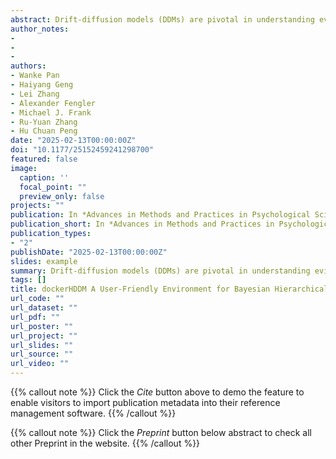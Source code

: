 ```yaml
---
abstract: Drift-diffusion models (DDMs) are pivotal in understanding evidence-accumulation processes during decision-making across psychology, behavioral economics, neuroscience, and psychiatry. Hierarchical DDMs (HDDMs), a Python library for hierarchical Bayesian estimation of DDMs, has been widely used among researchers, including researchers with limited coding proficiency, in fitting DDMs and other sequential sampling models. However, issues of compatibility in installation and lack of support for more recent Bayesian-modeling functionalities pose serious challenges for new users, limiting broader adaptation and reproducibility of HDDMs. To address these issues, we created dockerHDDM, a user-friendly computational environment for HDDMs with new features. dockerHDDM brings three improvements (a) easy to install once docker is installed, ensuring reproducibility and saving time for researchers; (b) compatible with machines with Apple chips; (c) seamless integration with ArviZ, a state-of-the-art Bayesian-modeling library. This tutorial serves as a practical, hands-on guide for researchers to leverage dockerHDDMs capabilities in conducting efficient Bayesian hierarchical analysis of DDMs. The notebook presented here and in the docker image will enable researchers with various programming levels to model their data with HDDMs.
author_notes:
- 
- 
- 
authors:
- Wanke Pan  
- Haiyang Geng  
- Lei Zhang  
- Alexander Fengler  
- Michael J. Frank  
- Ru-Yuan Zhang  
- Hu Chuan Peng
date: "2025-02-13T00:00:00Z"
doi: "10.1177/25152459241298700"
featured: false
image:
  caption: ''
  focal_point: ""
  preview_only: false
projects: ""
publication: In *Advances in Methods and Practices in Psychological Science*
publication_short: In *Advances in Methods and Practices in Psychological Science*
publication_types: 
- "2"
publishDate: "2025-02-13T00:00:00Z"
slides: example
summary: Drift-diffusion models (DDMs) are pivotal in understanding evidence-accumulation processes during decision-making across psychology, behavioral economics, neuroscience, and psychiatry.
tags: []
title: dockerHDDM A User-Friendly Environment for Bayesian Hierarchical Drift-Diffusion Modeling
url_code: ""
url_dataset: ""
url_pdf: ""
url_poster: ""
url_project: ""
url_slides: ""
url_source: ""
url_video: ""
---
```


{{% callout note %}}
Click the _Cite_ button above to demo the feature to enable visitors to import publication metadata into their reference management software.
{{% /callout %}}

{{% callout note %}}
Click the _Preprint_ button below abstract to check all other Preprint in the website.
{{% /callout %}}
